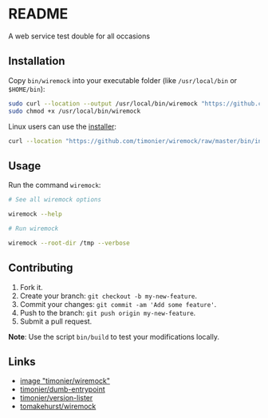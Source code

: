 # README

A web service test double for all occasions

## Installation

Copy `bin/wiremock` into your executable folder (like `/usr/local/bin` or `$HOME/bin`):

```sh
sudo curl --location --output /usr/local/bin/wiremock "https://github.com/timonier/wiremock/raw/master/bin/wiremock"
sudo chmod +x /usr/local/bin/wiremock
```

Linux users can use the [installer](https://github.com/timonier/wiremock/blob/master/bin/installer):

```sh
curl --location "https://github.com/timonier/wiremock/raw/master/bin/installer" | sudo sh -s install
```

## Usage

Run the command `wiremock`:

```sh
# See all wiremock options

wiremock --help

# Run wiremock

wiremock --root-dir /tmp --verbose
```

## Contributing

1. Fork it.
2. Create your branch: `git checkout -b my-new-feature`.
3. Commit your changes: `git commit -am 'Add some feature'`.
4. Push to the branch: `git push origin my-new-feature`.
5. Submit a pull request.

__Note__: Use the script `bin/build` to test your modifications locally.

## Links

* [image "timonier/wiremock"](https://hub.docker.com/r/timonier/wiremock/)
* [timonier/dumb-entrypoint](https://github.com/timonier/dumb-entrypoint)
* [timonier/version-lister](https://github.com/timonier/version-lister)
* [tomakehurst/wiremock](https://github.com/tomakehurst/wiremock)
